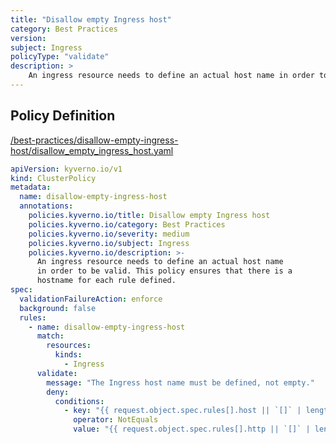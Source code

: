```yaml
---
title: "Disallow empty Ingress host"
category: Best Practices
version: 
subject: Ingress
policyType: "validate"
description: >
    An ingress resource needs to define an actual host name in order to be valid. This policy ensures that there is a hostname for each rule defined.
---
```


## Policy Definition
<a href="https://github.com/JimBugwadia/kyverno-policies/raw/fix_annotations//best-practices/disallow-empty-ingress-host/disallow_empty_ingress_host.yaml" target="-blank">/best-practices/disallow-empty-ingress-host/disallow_empty_ingress_host.yaml</a>

```yaml
apiVersion: kyverno.io/v1
kind: ClusterPolicy
metadata:
  name: disallow-empty-ingress-host
  annotations:
    policies.kyverno.io/title: Disallow empty Ingress host
    policies.kyverno.io/category: Best Practices
    policies.kyverno.io/severity: medium
    policies.kyverno.io/subject: Ingress
    policies.kyverno.io/description: >-
      An ingress resource needs to define an actual host name
      in order to be valid. This policy ensures that there is a
      hostname for each rule defined.
spec:
  validationFailureAction: enforce
  background: false
  rules:
    - name: disallow-empty-ingress-host
      match:
        resources:
          kinds:
            - Ingress
      validate:
        message: "The Ingress host name must be defined, not empty."
        deny:
          conditions:
            - key: "{{ request.object.spec.rules[].host || `[]` | length(@) }}"
              operator: NotEquals
              value: "{{ request.object.spec.rules[].http || `[]` | length(@) }}"
```
